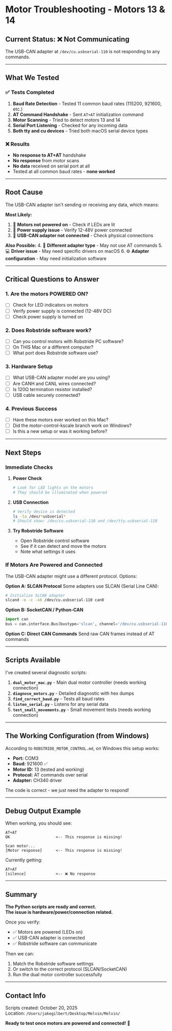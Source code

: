 # Motor Troubleshooting - Motors 13 & 14

## Current Status: ❌ Not Communicating

The USB-CAN adapter at `/dev/cu.usbserial-110` is not responding to any commands.

---

## What We Tested

### ✅ Tests Completed
1. **Baud Rate Detection** - Tested 11 common baud rates (115200, 921600, etc.)
2. **AT Command Handshake** - Sent `AT+AT` initialization command
3. **Motor Scanning** - Tried to detect motors 13 and 14
4. **Serial Port Listening** - Checked for any incoming data
5. **Both tty and cu devices** - Tried both macOS serial device types

### ❌ Results
- **No response to AT+AT** handshake
- **No response** from motor scans
- **No data** received on serial port at all
- Tested at all common baud rates - **none worked**

---

## Root Cause

The USB-CAN adapter isn't sending or receiving any data, which means:

**Most Likely:**
1. 🔌 **Motors not powered on** - Check if LEDs are lit
2. 🔋 **Power supply issue** - Verify 12-48V power connected
3. 🔗 **USB-CAN adapter not connected** - Check physical connections

**Also Possible:**
4. 📡 **Different adapter type** - May not use AT commands
5. 💻 **Driver issue** - May need specific drivers on macOS
6. ⚙️ **Adapter configuration** - May need initialization software

---

## Critical Questions to Answer

### 1. Are the motors POWERED ON?
- [ ] Check for LED indicators on motors
- [ ] Verify power supply is connected (12-48V DC)
- [ ] Check power supply is turned on

### 2. Does Robstride software work?
- [ ] Can you control motors with Robstride PC software?
- [ ] On THIS Mac or a different computer?
- [ ] What port does Robstride software use?

### 3. Hardware Setup
- [ ] What USB-CAN adapter model are you using?
- [ ] Are CANH and CANL wires connected?
- [ ] Is 120Ω termination resistor installed?
- [ ] USB cable securely connected?

### 4. Previous Success
- [ ] Have these motors ever worked on this Mac?
- [ ] Did the motor-control-kscale branch work on Windows?
- [ ] Is this a new setup or was it working before?

---

## Next Steps

### Immediate Checks

1. **Power Check**
   ```bash
   # Look for LED lights on the motors
   # They should be illuminated when powered
   ```

2. **USB Connection**
   ```bash
   # Verify device is detected
   ls -la /dev/*usbserial*
   # Should show: /dev/cu.usbserial-110 and /dev/tty.usbserial-110
   ```

3. **Try Robstride Software**
   - Open Robstride control software
   - See if it can detect and move the motors
   - Note what settings it uses

### If Motors Are Powered and Connected

The USB-CAN adapter might use a different protocol. Options:

**Option A: SLCAN Protocol**
Some adapters use SLCAN (Serial Line CAN):
```bash
# Initialize SLCAN adapter
slcand -o -c -s6 /dev/cu.usbserial-110 can0
```

**Option B: SocketCAN / Python-CAN**
```python
import can
bus = can.interface.Bus(bustype='slcan', channel='/dev/cu.usbserial-110', bitrate=1000000)
```

**Option C: Direct CAN Commands**
Send raw CAN frames instead of AT commands

---

## Scripts Available

I've created several diagnostic scripts:

1. **`dual_motor_mac.py`** - Main dual motor controller (needs working connection)
2. **`diagnose_motors.py`** - Detailed diagnostic with hex dumps
3. **`find_correct_baud.py`** - Tests all baud rates
4. **`listen_serial.py`** - Listens for any serial data
5. **`test_small_movements.py`** - Small movement tests (needs working connection)

---

## The Working Configuration (from Windows)

According to `ROBSTRIDE_MOTOR_CONTROL.md`, on Windows this setup works:

- **Port:** COM3
- **Baud:** 921600 ✅
- **Motor ID:** 13 (tested and working)
- **Protocol:** AT commands over serial
- **Adapter:** CH340 driver

The code is correct - we just need the adapter to respond!

---

## Debug Output Example

When working, you should see:
```
AT+AT
OK                    <-- This response is missing!

Scan motor...
[Motor response]      <-- This response is missing!
```

Currently getting:
```
AT+AT
[silence]             <-- ❌ No response
```

---

## Summary

**The Python scripts are ready and correct.**  
**The issue is hardware/power/connection related.**

Once you verify:
- ✅ Motors are powered (LEDs on)
- ✅ USB-CAN adapter is connected
- ✅ Robstride software can communicate

Then we can:
1. Match the Robstride software settings
2. Or switch to the correct protocol (SLCAN/SocketCAN)
3. Run the dual motor controller successfully

---

## Contact Info

Scripts created: October 20, 2025  
Location: `/Users/jakegilbert/Desktop/Melvin/Melvin/`

**Ready to test once motors are powered and connected!** 🚀



